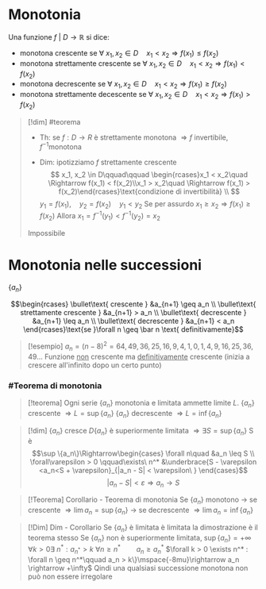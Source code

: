 # Monotonia
Una funzione $f\ |\ D \rightarrow \mathbb R$ si dice:
- monotona crescente se $\forall\ x_1,x_2 \in D\quad x_1 < x_2 \Rightarrow f(x_1) \leq f(x_2)$
- monotona strettamente crescente se $\forall\ x_1,x_2 \in D\quad x_1<x_2 \Rightarrow f(x_1)<f(x_2)$
- monotona decrescente se $\forall\ x_1,x_2 \in D\quad x_1 < x_2 \Rightarrow f(x_1)\geq f(x_2)$
- monotona strettamente decescente se $\forall\ x_1,x_2 \in D\quad x_1< x_2 \Rightarrow f(x_1) > f(x_2)$



>[!dim] #teorema
>
>- Th: se $f:D \rightarrow R$ è strettamente monotona $\Rightarrow f \text{ invertibile, } f^{-1} \text{monotona}$
>
>
> - Dim:
> ipotizziamo $f$ strettamente crescente 
> $$
> x_1, x_2 \in D\qquad\qquad \begin{rcases}x_1 < x_2\quad \Rightarrow f(x_1) < f(x_2)\\x_1 > x_2\quad \Rightarrow f(x_1) > f(x_2)\end{rcases}\text{condizione di invertibilità} \\
>$$
>$y_1 = f(x_1),\quad y_2=f(x_2)\quad y_1 < y_2$
>Se per assurdo $x_1 \geq x_2 \Longrightarrow f(x_1) \geq f(x_2)$
>Allora $x_1 = f^{-1}(y_1) < f^{-1}(y_2) = x_2$
>
> Impossibile


# Monotonia nelle successioni
$\{a_n\}$

$$\begin{rcases}
\bullet\text{ crescente  } &a_{n+1}  \geq a_n \\
\bullet\text{ strettamente crescente  } &a_{n+1} > a_n \\
\bullet\text{ decrescente } &a_{n+1} \leq a_n \\
\bullet\text{ decrescente } &a_{n+1} < a_n
\end{rcases}\text{se }\forall n \geq \bar n \text{ definitivamente}$$
>[!esempio]
>$a_n = (n-8)^2 = 64, 49, 36,25, 16,9,4,1,0,1,4,9,16,25,36,49...$
>Funzione <u>non</u> crescente ma <u>definitivamente</u> crescente (inizia a crescere all'infinito dopo un certo punto)

### #Teorema di monotonia
>[!teorema]
>Ogni serie $\{a_n\}$ monotonia e limitata ammette limite $L$.
>	$\{a_n\}$ crescente $\Rightarrow L = \sup\{a_n\}$
>	$\{a_n\}$ decrescente $\Rightarrow L = \inf\{a_n\}$ 

>[!dim]
>$\{a_n\}$ cresce
>$D\{a_n\}$ è superiormente limitata $\Rightarrow \exists S = \sup\{a_n\}$
>S è $$\sup \{a_n\}\Rightarrow\begin{cases}
>\forall n\quad &a_n \leq S \\
>\forall\varepsilon > 0 \qquad\exists\ n^* &\underbrace{S - \varepsilon <a_n<S + \varepsilon}_{|a_n - S| < \varepsilon\  }
>\end{cases}$$
>$$|a_n-S| < \varepsilon \Rightarrow a_n \rightarrow S
>$$

>[!Teorema] Corollario - Teorema di monotonia
>Se $\{a_n\}$ monotono
>$\rightarrow$ se crescente $\Rightarrow \lim a_n = \sup\{a_n\}$
>$\rightarrow$ se decrescente $\Rightarrow \lim a_n = \inf\{a_n\}$

>[!Dim] Dim - Corollario
>Se $\{a_n\}$ è limitata è limitata la dimostrazione è il teorema stesso
>Se $\{a_n\}$ non è superiormente limitata, $\sup\{a_n\} = +\infty$
>$\forall k>0 \exists\ n^*:a_{n^*} > k$
>$\forall n\geq n^*\qquad a_n\geq a_n^*$
>$\forall k > 0 \exists n^* : \forall n \geq n^*\qquad a_n > k\}\mspace{-8mu}\rightarrow a_n \rightarrow +\infty$
> Qindi una qualsiasi successione monotona non può non essere irregolare